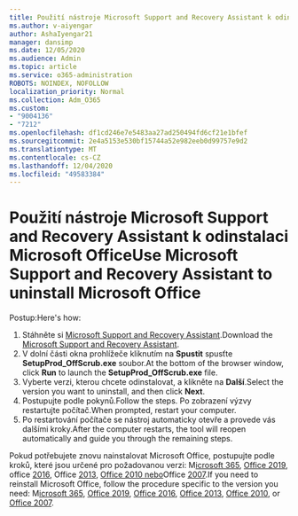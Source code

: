 ```yaml
---
title: Použití nástroje Microsoft Support and Recovery Assistant k odinstalaci Microsoft Office
ms.author: v-aiyengar
author: AshaIyengar21
manager: dansimp
ms.date: 12/05/2020
ms.audience: Admin
ms.topic: article
ms.service: o365-administration
ROBOTS: NOINDEX, NOFOLLOW
localization_priority: Normal
ms.collection: Adm_O365
ms.custom:
- "9004136"
- "7212"
ms.openlocfilehash: df1cd246e7e5483aa27ad250494fd6cf21e1bfef
ms.sourcegitcommit: 2e4a5153e530bf15744a52e982eeb0d99757e9d2
ms.translationtype: MT
ms.contentlocale: cs-CZ
ms.lasthandoff: 12/04/2020
ms.locfileid: "49583384"
---
```

# <a name="use-microsoft-support-and-recovery-assistant-to-uninstall-microsoft-office"></a><span data-ttu-id="e8b54-102">Použití nástroje Microsoft Support and Recovery Assistant k odinstalaci Microsoft Office</span><span class="sxs-lookup"><span data-stu-id="e8b54-102">Use Microsoft Support and Recovery Assistant to uninstall Microsoft Office</span></span>

<span data-ttu-id="e8b54-103">Postup:</span><span class="sxs-lookup"><span data-stu-id="e8b54-103">Here's how:</span></span>

1. <span data-ttu-id="e8b54-104">Stáhněte si [Microsoft Support and Recovery Assistant](https://go.microsoft.com/fwlink/?linkid=2139122).</span><span class="sxs-lookup"><span data-stu-id="e8b54-104">Download the [Microsoft Support and Recovery Assistant](https://go.microsoft.com/fwlink/?linkid=2139122).</span></span>
1. <span data-ttu-id="e8b54-105">V dolní části okna prohlížeče kliknutím na **Spustit** spusťte **SetupProd_OffScrub.exe** soubor.</span><span class="sxs-lookup"><span data-stu-id="e8b54-105">At the bottom of the browser window, click **Run** to launch the **SetupProd_OffScrub.exe** file.</span></span>
1. <span data-ttu-id="e8b54-106">Vyberte verzi, kterou chcete odinstalovat, a klikněte na **Další**.</span><span class="sxs-lookup"><span data-stu-id="e8b54-106">Select the version you want to uninstall, and then click **Next**.</span></span>
1. <span data-ttu-id="e8b54-107">Postupujte podle pokynů.</span><span class="sxs-lookup"><span data-stu-id="e8b54-107">Follow the steps.</span></span> <span data-ttu-id="e8b54-108">Po zobrazení výzvy restartujte počítač.</span><span class="sxs-lookup"><span data-stu-id="e8b54-108">When prompted, restart your computer.</span></span>
1. <span data-ttu-id="e8b54-109">Po restartování počítače se nástroj automaticky otevře a provede vás dalšími kroky.</span><span class="sxs-lookup"><span data-stu-id="e8b54-109">After the computer restarts, the tool will reopen automatically and guide you through the remaining steps.</span></span>

<span data-ttu-id="e8b54-110">Pokud potřebujete znovu nainstalovat Microsoft Office, postupujte podle kroků, které jsou určené pro požadovanou verzi: M[icrosoft 365](https://go.microsoft.com/fwlink/?linkid=2138843), [Office 2019](https://go.microsoft.com/fwlink/?linkid=2138843), office [2016](https://go.microsoft.com/fwlink/?linkid=2138919), Office [2013](https://go.microsoft.com/fwlink/?linkid=2138919), [Office 2010 nebo](https://go.microsoft.com/fwlink/?linkid=2139237)Office [2007](https://go.microsoft.com/fwlink/?linkid=2138644).</span><span class="sxs-lookup"><span data-stu-id="e8b54-110">If you need to reinstall Microsoft Office, follow the procedure specific to the version you need: M[icrosoft 365](https://go.microsoft.com/fwlink/?linkid=2138843), [Office 2019](https://go.microsoft.com/fwlink/?linkid=2138843), [Office 2016](https://go.microsoft.com/fwlink/?linkid=2138919), [Office 2013](https://go.microsoft.com/fwlink/?linkid=2138919), [Office 2010](https://go.microsoft.com/fwlink/?linkid=2139237), or [Office 2007](https://go.microsoft.com/fwlink/?linkid=2138644).</span></span>